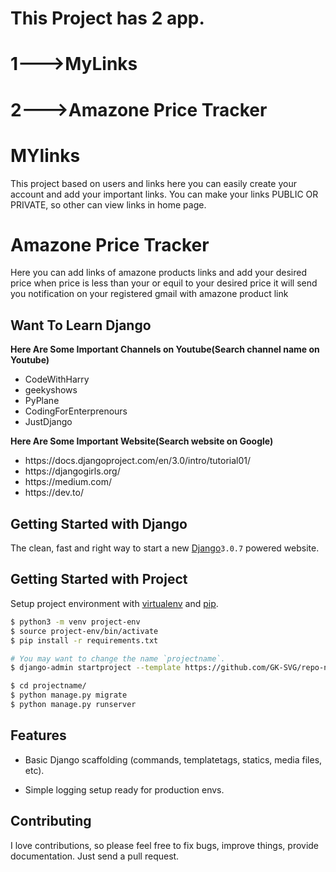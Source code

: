# This Project has 2 app.
# 1--->MyLinks
# 2--->Amazone Price Tracker

# MYlinks
<p>
This project based on users and links here you can easily create your account and add your important links.
You can make your links PUBLIC OR PRIVATE, so other can view links in home page.
</p>

# Amazone Price Tracker
<p>Here you can add links of amazone products links and add your desired price when price is less than
your or equil to your desired price it will send you notification on your registered gmail with amazone product link</p>

## Want To Learn Django
**Here Are Some Important Channels on Youtube(Search channel name on Youtube)**
<ul>
    <li>CodeWithHarry</li>
    <li>geekyshows</li>
    <li>PyPlane</li>
    <li>CodingForEnterprenours</li>
    <li>JustDjango</li>
</ul>

**Here Are Some Important Website(Search website on Google)**
<ul>
    <li>https://docs.djangoproject.com/en/3.0/intro/tutorial01/</li>
    <li>https://djangogirls.org/</li>
    <li>https://medium.com/</li>
    <li>https://dev.to/</li>
</ul>

## Getting Started with Django
The clean, fast and right way to start a new <a href="https://docs.djangoproject.com/en/3.0/intro/tutorial01/">Django</a>`3.0.7` powered website.

## Getting Started with Project

Setup project environment with [virtualenv](https://virtualenv.pypa.io) and [pip](https://pip.pypa.io).

```bash
$ python3 -m venv project-env
$ source project-env/bin/activate
$ pip install -r requirements.txt

# You may want to change the name `projectname`.
$ django-admin startproject --template https://github.com/GK-SVG/repo-name/archive/master.zip projectname

$ cd projectname/
$ python manage.py migrate
$ python manage.py runserver
```

## Features

* Basic Django scaffolding (commands, templatetags, statics, media files, etc).

* Simple logging setup ready for production envs.

## Contributing

I love contributions, so please feel free to fix bugs, improve things, provide documentation. Just send a pull request.


